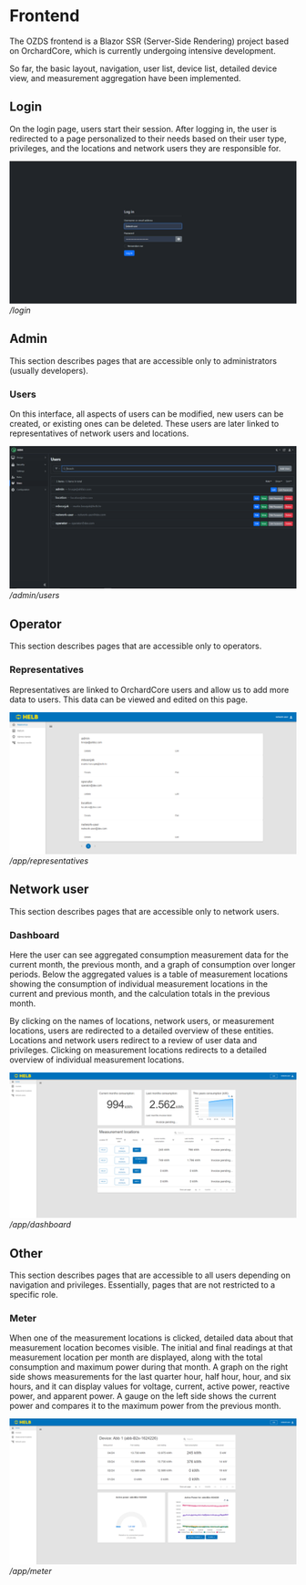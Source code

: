 # Frontend

The OZDS frontend is a Blazor SSR (Server-Side Rendering) project based on
OrchardCore, which is currently undergoing intensive development.

So far, the basic layout, navigation, user list, device list, detailed device
view, and measurement aggregation have been implemented.

## Login

On the login page, users start their session. After logging in, the user is
redirected to a page personalized to their needs based on their user type,
privileges, and the locations and network users they are responsible for.

![Login](../../assets/login.png) _/login_

## Admin

This section describes pages that are accessible only to administrators (usually
developers).

### Users

On this interface, all aspects of users can be modified, new users can be
created, or existing ones can be deleted. These users are later linked to
representatives of network users and locations.

![Users](../../assets/users.png) _/admin/users_

## Operator

This section describes pages that are accessible only to operators.

### Representatives

Representatives are linked to OrchardCore users and allow us to add more data to
users. This data can be viewed and edited on this page.

![Representatives](../../assets/representatives.png) _/app/representatives_

## Network user

This section describes pages that are accessible only to network users.

### Dashboard

Here the user can see aggregated consumption measurement data for the current
month, the previous month, and a graph of consumption over longer periods. Below
the aggregated values is a table of measurement locations showing the
consumption of individual measurement locations in the current and previous
month, and the calculation totals in the previous month.

By clicking on the names of locations, network users, or measurement locations,
users are redirected to a detailed overview of these entities. Locations and
network users redirect to a review of user data and privileges. Clicking on
measurement locations redirects to a detailed overview of individual measurement
locations.

![Dashboard](../../assets/ENNetworkUserHomePage.png) _/app/dashboard_

## Other

This section describes pages that are accessible to all users depending on
navigation and privileges. Essentially, pages that are not restricted to a
specific role.

### Meter

When one of the measurement locations is clicked, detailed data about that
measurement location becomes visible. The initial and final readings at that
measurement location per month are displayed, along with the total consumption
and maximum power during that month. A graph on the right side shows
measurements for the last quarter hour, half hour, hour, and six hours, and it
can display values for voltage, current, active power, reactive power, and
apparent power. A gauge on the left side shows the current power and compares it
to the maximum power from the previous month.

![Meter](../../assets/ENMeterDetailsPage.png) _/app/meter_
